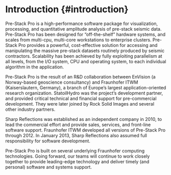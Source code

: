 # Introduction {#introduction}

Pre-Stack Pro is a high-performance software package for visualization, processing, and quantitative amplitude analysis of pre-stack seismic data. Pre-Stack Pro has been designed for “off-the-shelf” hardware systems, and scales from multi-cpu, multi-core workstations to enterprise clusters. Pre-Stack Pro provides a powerful, cost-effective solution for accessing and manipulating the massive pre-stack datasets routinely produced by seismic contractors. Scalability has been achieved by fully exploiting parallelism at all levels, from the I/O system, CPU and operating system, to each individual algorithm in the application.

Pre-Stack Pro is the result of an R&amp;D collaboration between EnVision (a Norway-based geoscience consultancy) and Fraunhofer ITWM (Kaiserslautern, Germany), a branch of Europe’s largest application-oriented research organization. StatoilHydro was the project’s development partner, and provided critical technical and financial support for pre-commercial development. They were later joined by Rock Solid Images and several other industry partners.

Sharp Reflections was established as an independent company in 2010, to lead the commercial effort and provide sales, services, and front-line software support. Fraunhofer ITWM developed all versions of Pre-Stack Pro through 2012\. In January 2013, Sharp Reflections also assumed full responsibility for software development.

Pre-Stack Pro is built on several underlying Fraunhofer computing technologies. Going forward, our teams will continue to work closely together to provide leading-edge technology and deliver timely (and personal) software and systems support.